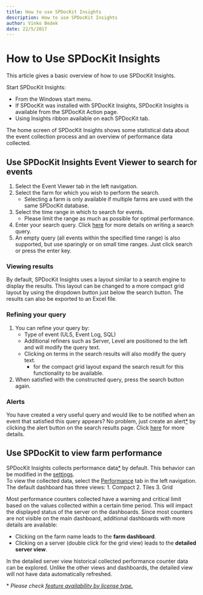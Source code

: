 ```yaml
---
title: How to use SPDocKit Insights
description: How to use SPDocKit Insights
author: Vinko Bedek
date: 22/5/2017
---
```


# How to Use SPDocKit Insights

This article gives a basic overview of how to use SPDocKit Insights.

Start SPDocKit Insights:

* From the Windows start menu.
* If SPDocKit was installed with SPDocKit Insights, SPDocKit Insights is available from the SPDocKit Action page.
* Using Insights ribbon available on each SPDocKit tab.

The home screen of SPDocKit Insights shows some statistical data about the event collection process and an overview of performance data collected.

## Use SPDocKit Insights Event Viewer to search for events

1. Select the Event Viewer tab in the left navigation. 
2. Select the farm for which you wish to perform the search.
   * Selecting a farm is only available if multiple farms are used with the same SPDocKit database.
3. Select the time range in which to search for events.
   * Please limit the range as much as possible for optimal performance. 
4. Enter your search query. Click [here](use-spdockit-insights.md#internal/spdockit-insights/search-query-guide/) for more details on writing a search query.
5. An empty query \(all events within the specified time range\) is also supported, but use sparingly or on small time ranges. Just click search or press the enter key.

### Viewing results

By default, SPDocKit Insights uses a layout similar to a search engine to display the results. This layout can be changed to a more compact grid layout by using the dropdown button just below the search button. The results can also be exported to an Excel file.

### Refining your query

1. You can refine your query by:
   * Type of event \(ULS, Event Log, SQL\)
   * Additional refiners such as Server, Level are positioned to the left and will modify the query text.
   * Clicking on terms in the search results will also modify the query text.
     * for the compact grid layout expand the search result for this functionality to be available.
2. When satisfied with the constructed query, press the search button again.

### Alerts

You have created a very useful query and would like to be notified when an event that satisfied this query appears? No problem, just create an alert[\*](use-spdockit-insights.md#licenseLimitations) by clicking the alert button on the search results page. Click [here](use-spdockit-insights.md#internal/spdockit-insights/search-alerts) for more details.

## Use SPDocKit to view farm performance

SPDocKit Insights collects performance data[\*](use-spdockit-insights.md#licenseLimitations) by default. This behavior can be modified in the [settings](use-spdockit-insights.md#internal/spdockit-insights/customize-settings/).  
To view the collected data, select the [Performance](use-spdockit-insights.md#internal/spdockit-insights/insights-performance) tab in the left navigation.  
The default dashboard has three views: 1. Compact 2. Tiles 3. Grid

Most performance counters collected have a warning and critical limit based on the values collected within a certain time period. This will impact the displayed status of the server on the dashboards. Since most counters are not visible on the main dashboard, additional dashboards with more details are available:

* Clicking on the farm name leads to the **farm dashboard**.
* Clicking on a server \(double click for the grid view\) leads to the **detailed server view**.

In the detailed server view historical collected performance counter data can be explored. Unlike the other views and dashboards, the detailed view will not have data automatically refreshed.

\* _Please check_ [_feature availability by license type._](https://www.spdockit.com/orders)


